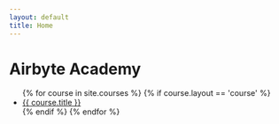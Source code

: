 ```yaml
---
layout: default
title: Home
---
```


# Airbyte Academy

<ul>
  {% for course in site.courses %}
    {% if course.layout == 'course' %}
      <li>
        <a href="{{ course.url | relative_url }}">{{ course.title }}</a>
      </li>
    {% endif %}
  {% endfor %}
</ul>
